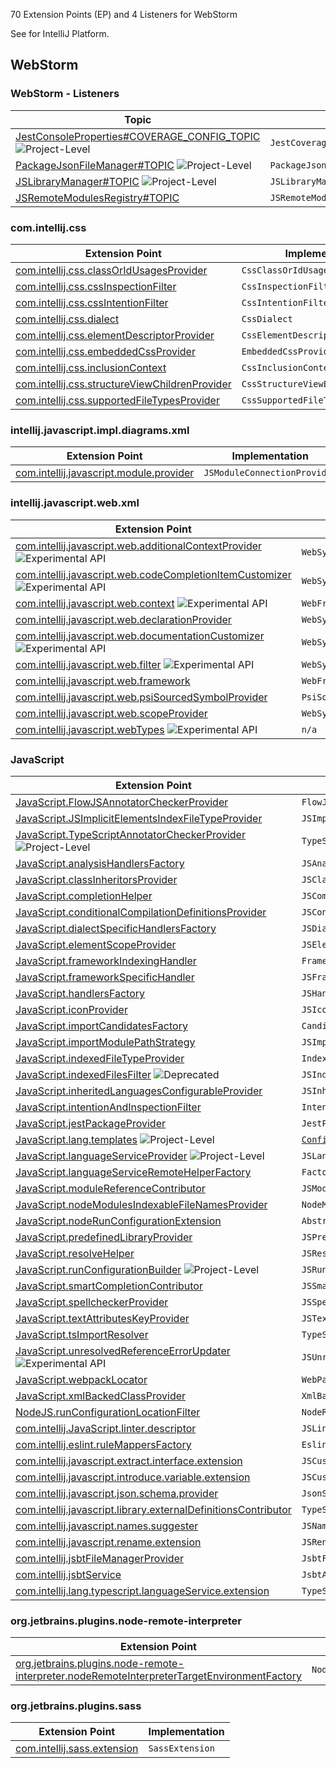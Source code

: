 [//]: # (title: WebStorm Extension Point and Listener List)

<!-- Copyright 2000-2022 JetBrains s.r.o. and other contributors. Use of this source code is governed by the Apache 2.0 license that can be found in the LICENSE file. -->

70 Extension Points (EP) and 4 Listeners for WebStorm

See [](extension_point_list.md) for IntelliJ Platform.

<include src="extension_point_list.md" include-id="ep_list_legend"></include>

## WebStorm

### WebStorm - Listeners

| Topic                                                                                                                                                                                           | Listener                         |
|-------------------------------------------------------------------------------------------------------------------------------------------------------------------------------------------------|----------------------------------|
| [JestConsoleProperties#COVERAGE_CONFIG_TOPIC](https://jb.gg/ipe/listeners?topics=com.intellij.javascript.jest.JestCoverageConfigListener)  ![Project-Level][project-level]                      | `JestCoverageConfigListener`     |
| [PackageJsonFileManager#TOPIC](https://jb.gg/ipe/listeners?topics=com.intellij.javascript.nodejs.packageJson.PackageJsonFileManager.PackageJsonChangeListener)  ![Project-Level][project-level] | `PackageJsonChangeListener`      |
| [JSLibraryManager#TOPIC](https://jb.gg/ipe/listeners?topics=com.intellij.lang.javascript.library.JSLibraryManager.JSLibraryManagerChangeListener)  ![Project-Level][project-level]              | `JSLibraryManagerChangeListener` |
| [JSRemoteModulesRegistry#TOPIC](https://jb.gg/ipe/listeners?topics=com.intellij.lang.javascript.modules.remote.JSRemoteModulesChangeListener)                                                   | `JSRemoteModulesChangeListener`  |

### com.intellij.css

| Extension Point                                                                                                               | Implementation                     |
|-------------------------------------------------------------------------------------------------------------------------------|------------------------------------|
| [com.intellij.css.classOrIdUsagesProvider](https://jb.gg/ipe?extensions=com.intellij.css.classOrIdUsagesProvider)             | `CssClassOrIdUsagesProvider`       |
| [com.intellij.css.cssInspectionFilter](https://jb.gg/ipe?extensions=com.intellij.css.cssInspectionFilter)                     | `CssInspectionFilter`              |
| [com.intellij.css.cssIntentionFilter](https://jb.gg/ipe?extensions=com.intellij.css.cssIntentionFilter)                       | `CssIntentionFilter`               |
| [com.intellij.css.dialect](https://jb.gg/ipe?extensions=com.intellij.css.dialect)                                             | `CssDialect`                       |
| [com.intellij.css.elementDescriptorProvider](https://jb.gg/ipe?extensions=com.intellij.css.elementDescriptorProvider)         | `CssElementDescriptorProvider`     |
| [com.intellij.css.embeddedCssProvider](https://jb.gg/ipe?extensions=com.intellij.css.embeddedCssProvider)                     | `EmbeddedCssProvider`              |
| [com.intellij.css.inclusionContext](https://jb.gg/ipe?extensions=com.intellij.css.inclusionContext)                           | `CssInclusionContext`              |
| [com.intellij.css.structureViewChildrenProvider](https://jb.gg/ipe?extensions=com.intellij.css.structureViewChildrenProvider) | `CssStructureViewElementsProvider` |
| [com.intellij.css.supportedFileTypesProvider](https://jb.gg/ipe?extensions=com.intellij.css.supportedFileTypesProvider)       | `CssSupportedFileTypesProvider`    |

### intellij.javascript.impl.diagrams.xml

| Extension Point                                                                                                 | Implementation               |
|-----------------------------------------------------------------------------------------------------------------|------------------------------|
| [com.intellij.javascript.module.provider](https://jb.gg/ipe?extensions=com.intellij.javascript.module.provider) | `JSModuleConnectionProvider` |

### intellij.javascript.web.xml

| Extension Point                                                                                                                                                                     | Implementation                          |
|-------------------------------------------------------------------------------------------------------------------------------------------------------------------------------------|-----------------------------------------|
| [com.intellij.javascript.web.additionalContextProvider](https://jb.gg/ipe?extensions=com.intellij.javascript.web.additionalContextProvider) ![Experimental API][experimental]       | `WebSymbolsAdditionalContextProvider`   |
| [com.intellij.javascript.web.codeCompletionItemCustomizer](https://jb.gg/ipe?extensions=com.intellij.javascript.web.codeCompletionItemCustomizer) ![Experimental API][experimental] | `WebSymbolCodeCompletionItemCustomizer` |
| [com.intellij.javascript.web.context](https://jb.gg/ipe?extensions=com.intellij.javascript.web.context) ![Experimental API][experimental]                                           | `WebFrameworkContext`                   |
| [com.intellij.javascript.web.declarationProvider](https://jb.gg/ipe?extensions=com.intellij.javascript.web.declarationProvider)                                                     | `WebSymbolDeclarationProvider`          |
| [com.intellij.javascript.web.documentationCustomizer](https://jb.gg/ipe?extensions=com.intellij.javascript.web.documentationCustomizer) ![Experimental API][experimental]           | `WebSymbolDocumentationCustomizer`      |
| [com.intellij.javascript.web.filter](https://jb.gg/ipe?extensions=com.intellij.javascript.web.filter) ![Experimental API][experimental]                                             | `WebSymbolsFilter`                      |
| [com.intellij.javascript.web.framework](https://jb.gg/ipe?extensions=com.intellij.javascript.web.framework)                                                                         | `WebFramework`                          |
| [com.intellij.javascript.web.psiSourcedSymbolProvider](https://jb.gg/ipe?extensions=com.intellij.javascript.web.psiSourcedSymbolProvider)                                           | `PsiSourcedWebSymbolProvider`           |
| [com.intellij.javascript.web.scopeProvider](https://jb.gg/ipe?extensions=com.intellij.javascript.web.scopeProvider)                                                                 | `WebSymbolsScopeProvider`               |
| [com.intellij.javascript.webTypes](https://jb.gg/ipe?extensions=com.intellij.javascript.webTypes) ![Experimental API][experimental]                                                 | `n/a`                                   |

### JavaScript

| Extension Point                                                                                                                                               | Implementation                                                                                     |
|---------------------------------------------------------------------------------------------------------------------------------------------------------------|----------------------------------------------------------------------------------------------------|
| [JavaScript.FlowJSAnnotatorCheckerProvider](https://jb.gg/ipe?extensions=JavaScript.FlowJSAnnotatorCheckerProvider)                                           | `FlowJSAnnotatorCheckerProvider`                                                                   |
| [JavaScript.JSImplicitElementsIndexFileTypeProvider](https://jb.gg/ipe?extensions=JavaScript.JSImplicitElementsIndexFileTypeProvider)                         | `JSImplicitElementsIndexFileTypeProvider`                                                          |
| [JavaScript.TypeScriptAnnotatorCheckerProvider](https://jb.gg/ipe?extensions=JavaScript.TypeScriptAnnotatorCheckerProvider) ![Project-Level][project-level]   | `TypeScriptAnnotatorCheckerProvider`                                                               |
| [JavaScript.analysisHandlersFactory](https://jb.gg/ipe?extensions=JavaScript.analysisHandlersFactory)                                                         | `JSAnalysisHandlersFactory`                                                                        |
| [JavaScript.classInheritorsProvider](https://jb.gg/ipe?extensions=JavaScript.classInheritorsProvider)                                                         | `JSClassInheritorsProvider`                                                                        |
| [JavaScript.completionHelper](https://jb.gg/ipe?extensions=JavaScript.completionHelper)                                                                       | `JSCompletionHelper`                                                                               |
| [JavaScript.conditionalCompilationDefinitionsProvider](https://jb.gg/ipe?extensions=JavaScript.conditionalCompilationDefinitionsProvider)                     | `JSConditionalCompilationDefinitionsProvider`                                                      |
| [JavaScript.dialectSpecificHandlersFactory](https://jb.gg/ipe?extensions=JavaScript.dialectSpecificHandlersFactory)                                           | `JSDialectSpecificHandlersFactory`                                                                 |
| [JavaScript.elementScopeProvider](https://jb.gg/ipe?extensions=JavaScript.elementScopeProvider)                                                               | `JSElementResolveScopeProvider`                                                                    |
| [JavaScript.frameworkIndexingHandler](https://jb.gg/ipe?extensions=JavaScript.frameworkIndexingHandler)                                                       | `FrameworkIndexingHandler`                                                                         |
| [JavaScript.frameworkSpecificHandler](https://jb.gg/ipe?extensions=JavaScript.frameworkSpecificHandler)                                                       | `JSFrameworkSpecificHandler`                                                                       |
| [JavaScript.handlersFactory](https://jb.gg/ipe?extensions=JavaScript.handlersFactory)                                                                         | `JSHandlersFactory`                                                                                |
| [JavaScript.iconProvider](https://jb.gg/ipe?extensions=JavaScript.iconProvider)                                                                               | `JSIconProvider`                                                                                   |
| [JavaScript.importCandidatesFactory](https://jb.gg/ipe?extensions=JavaScript.importCandidatesFactory)                                                         | `CandidatesFactory`                                                                                |
| [JavaScript.importModulePathStrategy](https://jb.gg/ipe?extensions=JavaScript.importModulePathStrategy)                                                       | `JSImportModulePathStrategy`                                                                       |
| [JavaScript.indexedFileTypeProvider](https://jb.gg/ipe?extensions=JavaScript.indexedFileTypeProvider)                                                         | `IndexedFileTypeProvider`                                                                          |
| [JavaScript.indexedFilesFilter](https://jb.gg/ipe?extensions=JavaScript.indexedFilesFilter) ![Deprecated][deprecated]                                         | `JSIndexedFilesFilterProvider`                                                                     |
| [JavaScript.inheritedLanguagesConfigurableProvider](https://jb.gg/ipe?extensions=JavaScript.inheritedLanguagesConfigurableProvider)                           | `JSInheritedLanguagesConfigurableProvider`                                                         |
| [JavaScript.intentionAndInspectionFilter](https://jb.gg/ipe?extensions=JavaScript.intentionAndInspectionFilter)                                               | `IntentionAndInspectionFilter`                                                                     |
| [JavaScript.jestPackageProvider](https://jb.gg/ipe?extensions=JavaScript.jestPackageProvider)                                                                 | `JestPackageProvider`                                                                              |
| [JavaScript.lang.templates](https://jb.gg/ipe?extensions=JavaScript.lang.templates) ![Project-Level][project-level]                                           | [`Configurable`](upsource:///platform/ide-core/src/com/intellij/openapi/options/Configurable.java) |
| [JavaScript.languageServiceProvider](https://jb.gg/ipe?extensions=JavaScript.languageServiceProvider) ![Project-Level][project-level]                         | `JSLanguageServiceProvider`                                                                        |
| [JavaScript.languageServiceRemoteHelperFactory](https://jb.gg/ipe?extensions=JavaScript.languageServiceRemoteHelperFactory)                                   | `Factory`                                                                                          |
| [JavaScript.moduleReferenceContributor](https://jb.gg/ipe?extensions=JavaScript.moduleReferenceContributor)                                                   | `JSModuleReferenceContributor`                                                                     |
| [JavaScript.nodeModulesIndexableFileNamesProvider](https://jb.gg/ipe?extensions=JavaScript.nodeModulesIndexableFileNamesProvider)                             | `NodeModulesIndexableFileNamesProvider`                                                            |
| [JavaScript.nodeRunConfigurationExtension](https://jb.gg/ipe?extensions=JavaScript.nodeRunConfigurationExtension)                                             | `AbstractNodeRunConfigurationExtension`                                                            |
| [JavaScript.predefinedLibraryProvider](https://jb.gg/ipe?extensions=JavaScript.predefinedLibraryProvider)                                                     | `JSPredefinedLibraryProvider`                                                                      |
| [JavaScript.resolveHelper](https://jb.gg/ipe?extensions=JavaScript.resolveHelper)                                                                             | `JSResolveHelper`                                                                                  |
| [JavaScript.runConfigurationBuilder](https://jb.gg/ipe?extensions=JavaScript.runConfigurationBuilder) ![Project-Level][project-level]                         | `JSRunConfigurationBuilder`                                                                        |
| [JavaScript.smartCompletionContributor](https://jb.gg/ipe?extensions=JavaScript.smartCompletionContributor)                                                   | `JSSmartCompletionContributor`                                                                     |
| [JavaScript.spellcheckerProvider](https://jb.gg/ipe?extensions=JavaScript.spellcheckerProvider)                                                               | `JSSpellcheckerProvider`                                                                           |
| [JavaScript.textAttributesKeyProvider](https://jb.gg/ipe?extensions=JavaScript.textAttributesKeyProvider)                                                     | `JSTextAttributeKeysProvider`                                                                      |
| [JavaScript.tsImportResolver](https://jb.gg/ipe?extensions=JavaScript.tsImportResolver)                                                                       | `TypeScriptImportsResolverProvider`                                                                |
| [JavaScript.unresolvedReferenceErrorUpdater](https://jb.gg/ipe?extensions=JavaScript.unresolvedReferenceErrorUpdater) ![Experimental API][experimental]       | `JSUnresolvedReferenceErrorUpdater`                                                                |
| [JavaScript.webpackLocator](https://jb.gg/ipe?extensions=JavaScript.webpackLocator)                                                                           | `WebPackConfigLocator`                                                                             |
| [JavaScript.xmlBackedClassProvider](https://jb.gg/ipe?extensions=JavaScript.xmlBackedClassProvider)                                                           | `XmlBackedJSClassProvider`                                                                         |
| [NodeJS.runConfigurationLocationFilter](https://jb.gg/ipe?extensions=NodeJS.runConfigurationLocationFilter)                                                   | `NodeRunConfigurationLocationFilter`                                                               |
| [com.intellij.JavaScript.linter.descriptor](https://jb.gg/ipe?extensions=com.intellij.JavaScript.linter.descriptor)                                           | `JSLinterDescriptor`                                                                               |
| [com.intellij.eslint.ruleMappersFactory](https://jb.gg/ipe?extensions=com.intellij.eslint.ruleMappersFactory)                                                 | `EslintRuleMappersFactory`                                                                         |
| [com.intellij.javascript.extract.interface.extension](https://jb.gg/ipe?extensions=com.intellij.javascript.extract.interface.extension)                       | `JSCustomExtractInterfaceHandler`                                                                  |
| [com.intellij.javascript.introduce.variable.extension](https://jb.gg/ipe?extensions=com.intellij.javascript.introduce.variable.extension)                     | `JSCustomIntroduceVariableHandler`                                                                 |
| [com.intellij.javascript.json.schema.provider](https://jb.gg/ipe?extensions=com.intellij.javascript.json.schema.provider)                                     | `JsonSchemaInJavaScriptProvider`                                                                   |
| [com.intellij.javascript.library.externalDefinitionsContributor](https://jb.gg/ipe?extensions=com.intellij.javascript.library.externalDefinitionsContributor) | `TypeScriptExternalDefinitionsContributor`                                                         |
| [com.intellij.javascript.names.suggester](https://jb.gg/ipe?extensions=com.intellij.javascript.names.suggester)                                               | `JSNamesSuggester`                                                                                 |
| [com.intellij.javascript.rename.extension](https://jb.gg/ipe?extensions=com.intellij.javascript.rename.extension)                                             | `JSRenameExtension`                                                                                |
| [com.intellij.jsbtFileManagerProvider](https://jb.gg/ipe?extensions=com.intellij.jsbtFileManagerProvider)                                                     | `JsbtFileManagerProvider`                                                                          |
| [com.intellij.jsbtService](https://jb.gg/ipe?extensions=com.intellij.jsbtService)                                                                             | `JsbtApplicationService`                                                                           |
| [com.intellij.lang.typescript.languageService.extension](https://jb.gg/ipe?extensions=com.intellij.lang.typescript.languageService.extension)                 | `TypeScriptServiceExtension`                                                                       |

### org.jetbrains.plugins.node-remote-interpreter

| Extension Point                                                                                                                                                                                                         | Implementation                                  |
|-------------------------------------------------------------------------------------------------------------------------------------------------------------------------------------------------------------------------|-------------------------------------------------|
| [org.jetbrains.plugins.node-remote-interpreter.nodeRemoteInterpreterTargetEnvironmentFactory](https://jb.gg/ipe?extensions=org.jetbrains.plugins.node-remote-interpreter.nodeRemoteInterpreterTargetEnvironmentFactory) | `NodeRemoteInterpreterTargetEnvironmentFactory` |

### org.jetbrains.plugins.sass

| Extension Point                                                                         | Implementation  |
|-----------------------------------------------------------------------------------------|-----------------|
| [com.intellij.sass.extension](https://jb.gg/ipe?extensions=com.intellij.sass.extension) | `SassExtension` |

[experimental]: https://img.shields.io/badge/-Experimental_API-red?style=flat-square
[internal]: https://img.shields.io/badge/-Internal_API-darkred?style=flat-square
[project-level]: https://img.shields.io/badge/-Project--Level-blue?style=flat-square
[non-dynamic]: https://img.shields.io/badge/-Non--Dynamic-orange?style=flat-square
[deprecated]: https://img.shields.io/badge/-Deprecated-lightgrey?style=flat-square

